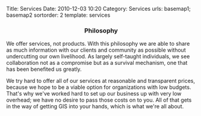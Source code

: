Title: Services
Date: 2010-12-03 10:20
Category: Services
urls: basemap1; basemap2
sortorder: 2
template: services

<center><h3>Philosophy</h3></center>

We offer services, not products. With this philosophy we are able to share as much information with our clients and community as possible without undercutting our own livelihood. As largely self-taught individuals, we see collaboration not as a compromise but as a survival mechanism, one that has been benefited us greatly.

We try hard to offer all of our services at reasonable and transparent prices, because we hope to be a viable option for organizations with low budgets. That's why we've worked hard to set up our business up with very low overhead; we have no desire to pass those costs on to you. All of that gets in the way of getting GIS into your hands, which is what we're all about.
